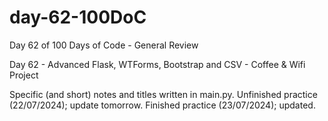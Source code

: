 # day-62-100DoC
Day 62 of 100 Days of Code - General Review

Day 62 - Advanced Flask, WTForms, Bootstrap and CSV - Coffee & Wifi Project

Specific (and short) notes and titles written in main.py.
  Unfinished practice (22/07/2024); update tomorrow.
    Finished practice (23/07/2024); updated.
